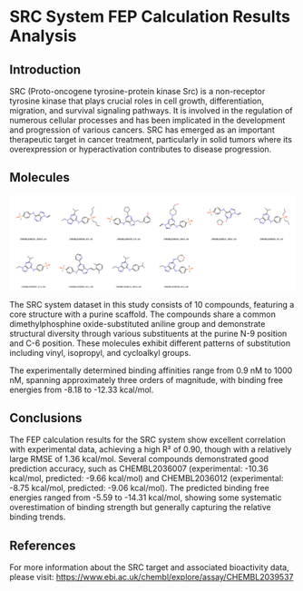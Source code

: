 # SRC System FEP Calculation Results Analysis

## Introduction

SRC (Proto-oncogene tyrosine-protein kinase Src) is a non-receptor tyrosine kinase that plays crucial roles in cell growth, differentiation, migration, and survival signaling pathways. It is involved in the regulation of numerous cellular processes and has been implicated in the development and progression of various cancers. SRC has emerged as an important therapeutic target in cancer treatment, particularly in solid tumors where its overexpression or hyperactivation contributes to disease progression.

## Molecules

![Molecular structures of representative compounds](mol_grid.png)

The SRC system dataset in this study consists of 10 compounds, featuring a core structure with a purine scaffold. The compounds share a common dimethylphosphine oxide-substituted aniline group and demonstrate structural diversity through various substituents at the purine N-9 position and C-6 position. These molecules exhibit different patterns of substitution including vinyl, isopropyl, and cycloalkyl groups.

The experimentally determined binding affinities range from 0.9 nM to 1000 nM, spanning approximately three orders of magnitude, with binding free energies from -8.18 to -12.33 kcal/mol.

## Conclusions

The FEP calculation results for the SRC system show excellent correlation with experimental data, achieving a high R² of 0.90, though with a relatively large RMSE of 1.36 kcal/mol. Several compounds demonstrated good prediction accuracy, such as CHEMBL2036007 (experimental: -10.36 kcal/mol, predicted: -9.66 kcal/mol) and CHEMBL2036012 (experimental: -8.75 kcal/mol, predicted: -9.06 kcal/mol). The predicted binding free energies ranged from -5.59 to -14.31 kcal/mol, showing some systematic overestimation of binding strength but generally capturing the relative binding trends.

## References

For more information about the SRC target and associated bioactivity data, please visit:
https://www.ebi.ac.uk/chembl/explore/assay/CHEMBL2039537 